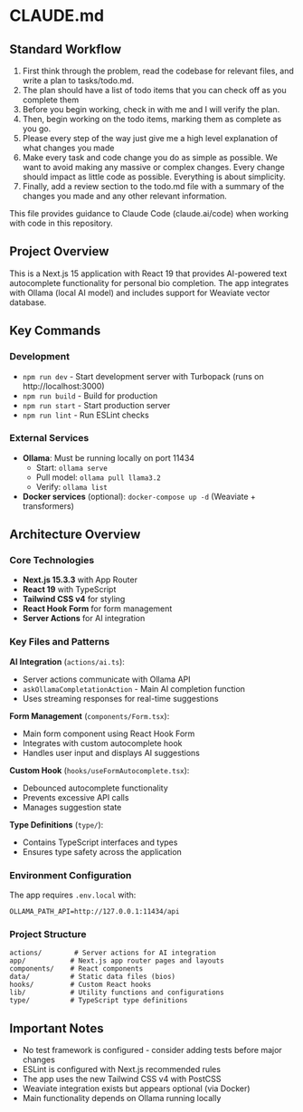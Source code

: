 # CLAUDE.md

## Standard Workflow

1. First think through the problem, read the codebase for relevant files, and write a plan to tasks/todo.md.
2. The plan should have a list of todo items that you can check off as you complete them
3. Before you begin working, check in with me and I will verify the plan.
4. Then, begin working on the todo items, marking them as complete as you go.
5. Please every step of the way just give me a high level explanation of what changes you made
6. Make every task and code change you do as simple as possible. We want to avoid making any massive or complex changes. Every change should impact as little code as possible. Everything is about simplicity.
7. Finally, add a review section to the todo.md file with a summary of the changes you made and any other relevant information.

This file provides guidance to Claude Code (claude.ai/code) when working with code in this repository.

## Project Overview

This is a Next.js 15 application with React 19 that provides AI-powered text autocomplete functionality for personal bio completion. The app integrates with Ollama (local AI model) and includes support for Weaviate vector database.

## Key Commands

### Development

- `npm run dev` - Start development server with Turbopack (runs on http://localhost:3000)
- `npm run build` - Build for production
- `npm run start` - Start production server
- `npm run lint` - Run ESLint checks

### External Services

- **Ollama**: Must be running locally on port 11434
  - Start: `ollama serve`
  - Pull model: `ollama pull llama3.2`
  - Verify: `ollama list`
- **Docker services** (optional): `docker-compose up -d` (Weaviate + transformers)

## Architecture Overview

### Core Technologies

- **Next.js 15.3.3** with App Router
- **React 19** with TypeScript
- **Tailwind CSS v4** for styling
- **React Hook Form** for form management
- **Server Actions** for AI integration

### Key Files and Patterns

**AI Integration** (`actions/ai.ts`):

- Server actions communicate with Ollama API
- `askOllamaCompletationAction` - Main AI completion function
- Uses streaming responses for real-time suggestions

**Form Management** (`components/Form.tsx`):

- Main form component using React Hook Form
- Integrates with custom autocomplete hook
- Handles user input and displays AI suggestions

**Custom Hook** (`hooks/useFormAutocomplete.tsx`):

- Debounced autocomplete functionality
- Prevents excessive API calls
- Manages suggestion state

**Type Definitions** (`type/`):

- Contains TypeScript interfaces and types
- Ensures type safety across the application

### Environment Configuration

The app requires `.env.local` with:

```
OLLAMA_PATH_API=http://127.0.0.1:11434/api
```

### Project Structure

```
actions/        # Server actions for AI integration
app/           # Next.js app router pages and layouts
components/    # React components
data/          # Static data files (bios)
hooks/         # Custom React hooks
lib/           # Utility functions and configurations
type/          # TypeScript type definitions
```

## Important Notes

- No test framework is configured - consider adding tests before major changes
- ESLint is configured with Next.js recommended rules
- The app uses the new Tailwind CSS v4 with PostCSS
- Weaviate integration exists but appears optional (via Docker)
- Main functionality depends on Ollama running locally
